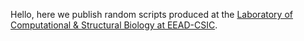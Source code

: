 Hello, 
here we publish random scripts produced at the [Laboratory of Computational & Structural Biology at EEAD-CSIC](http://www.eead.csic.es/compbio).

